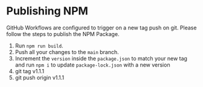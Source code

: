 # Publishing NPM
GitHub Workflows are configured to trigger on a new tag push on git. Please follow the steps to publish the NPM Package.

1. Run `npm run build`.
2. Push all your changes to the `main` branch.
3. Increment the `version` inside the `package.json` to match your new tag and run `npm i` to update `package-lock.json` with a new version
4. git tag v1.1.1
5. git push origin v1.1.1


